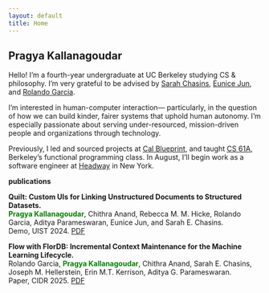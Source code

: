 ```yaml
---
layout: default
title: Home
---
```


## Pragya Kallanagoudar

Hello! I’m a fourth-year undergraduate at UC Berkeley studying CS & philosophy. I’m very grateful to be advised by [Sarah Chasins](https://schasins.com), [Eunice 
Jun](http://eunicemjun.com), and [Rolando Garcia](https://rlnsanz.github.io).

I’m interested in human-computer interaction&mdash; particularly, in the question of how we can build kinder, fairer systems that uphold human autonomy. 
I’m especially passionate about serving under-resourced, mission-driven people and organizations through technology. 

Previously, I led and sourced projects at [Cal Blueprint](https://calblueprint.org), and taught [CS 61A](https://cs61a.org), Berkeley’s functional programming class. In August, I’ll begin work as 
a software engineer at [Headway](https://headway.co) in New York.

<strong>publications</strong>

<strong>Quilt: Custom UIs for Linking Unstructured Documents to Structured Datasets.</strong>\
<span style="color:green"><strong>Pragya Kallanagoudar</strong></span>, Chithra Anand, Rebecca M. M. Hicke, Rolando Garcia, Aditya Parameswaran, Eunice Jun, and Sarah E. Chasins.\
Demo, UIST 2024. [PDF](https://dl.acm.org/doi/10.1145/3672539.3686777)

<strong>Flow with FlorDB: Incremental Context Maintenance for the Machine Learning Lifecycle.</strong>\
Rolando Garcia, <span style="color:green"><strong>Pragya Kallanagoudar</strong></span>, Chithra Anand, Sarah E. Chasins, Joseph M. Hellerstein, Erin M.T. Kerrison, Aditya G. Parameswaran.\
Paper, CIDR 2025. [PDF](https://www.vldb.org/cidrdb/papers/2025/p33-garcia.pdf)
